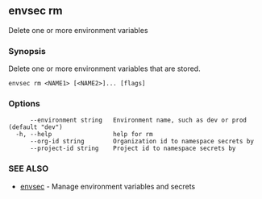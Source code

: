 ## envsec rm

Delete one or more environment variables

### Synopsis

Delete one or more environment variables that are stored.

```
envsec rm <NAME1> [<NAME2>]... [flags]
```

### Options

```
      --environment string   Environment name, such as dev or prod (default "dev")
  -h, --help                 help for rm
      --org-id string        Organization id to namespace secrets by
      --project-id string    Project id to namespace secrets by
```

### SEE ALSO

* [envsec](envsec.md)	 - Manage environment variables and secrets

